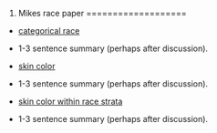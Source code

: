 1. Mikes race paper
===================

-   [categorical race](/ses-1/user_wx/race_omnibus.html)
-   1-3 sentence summary (perhaps after discussion).

-   [skin color](/ses-1/race_omnibus.html)
-   1-3 sentence summary (perhaps after discussion).

-   [skin color within race
    strata](/ses-1/user_wx/2020.7.11_examples.html)
-   1-3 sentence summary (perhaps after discussion).

